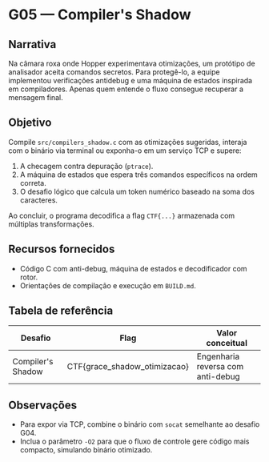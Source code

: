# G05 — Compiler's Shadow

## Narrativa
Na câmara roxa onde Hopper experimentava otimizações, um protótipo de analisador aceita comandos secretos. Para protegê-lo, a equipe implementou verificações antidebug e uma máquina de estados inspirada em compiladores. Apenas quem entende o fluxo consegue recuperar a mensagem final.

## Objetivo
Compile `src/compilers_shadow.c` com as otimizações sugeridas, interaja com o binário via terminal ou exponha-o em um serviço TCP e supere:
1. A checagem contra depuração (`ptrace`).
2. A máquina de estados que espera três comandos específicos na ordem correta.
3. O desafio lógico que calcula um token numérico baseado na soma dos caracteres.

Ao concluir, o programa decodifica a flag `CTF{...}` armazenada com múltiplas transformações.

## Recursos fornecidos
- Código C com anti-debug, máquina de estados e decodificador com rotor.
- Orientações de compilação e execução em `BUILD.md`.

## Tabela de referência
| Desafio | Flag | Valor conceitual |
|---------|------|------------------|
| Compiler's Shadow | CTF{grace_shadow_otimizacao} | Engenharia reversa com anti-debug |

## Observações
- Para expor via TCP, combine o binário com `socat` semelhante ao desafio G04.
- Inclua o parâmetro `-O2` para que o fluxo de controle gere código mais compacto, simulando binário otimizado.
